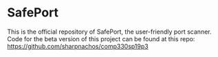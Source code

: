 # SafePort

 This is the official repository of SafePort, the user-friendly port scanner.
 Code for the beta version of this project can be found at this repo: https://github.com/sharpnachos/comp330sp19p3